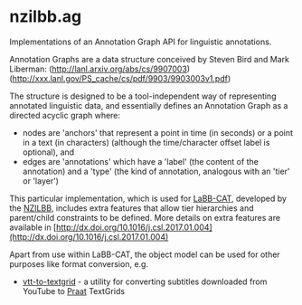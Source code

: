 # nzilbb.ag

Implementations of an Annotation Graph API for linguistic annotations.

Annotation Graphs are a data structure conceived by Steven Bird and Mark Liberman:
(http://lanl.arxiv.org/abs/cs/9907003)
(http://xxx.lanl.gov/PS_cache/cs/pdf/9903/9903003v1.pdf)

The structure is designed to be a tool-independent way of representing annotated linguistic data,
and essentially defines an Annotation Graph as a directed acyclic graph where:
 * nodes are 'anchors' that represent a point in time (in seconds) or a point in a text (in characters) (although the time/character offset label is optional), and
 * edges are 'annotations' which have a 'label' (the content of the annotation) and a 'type' (the kind of annotation, analogous with an 'tier' or 'layer')

This particular implementation, which is used for [LaBB-CAT](https://labbcat.canterbury.ac.nz), 
developed by the [NZILBB](http://www.nzilbb.canterbury.ac.nz),
includes extra features that allow tier hierarchies and parent/child constraints to be defined.
More details on extra features are available in [http://dx.doi.org/10.1016/j.csl.2017.01.004](http://dx.doi.org/10.1016/j.csl.2017.01.004)

Apart from use within LaBB-CAT, the object model can be used for other purposes like format conversion, e.g.
- [vtt-to-textgrid](https://github.com/nzilbb/ag/blob/master/bin/vtt-to-textgrid.jar) - a utility for converting subtitles downloaded from YouTube to [Praat](http://praat.org) TextGrids

